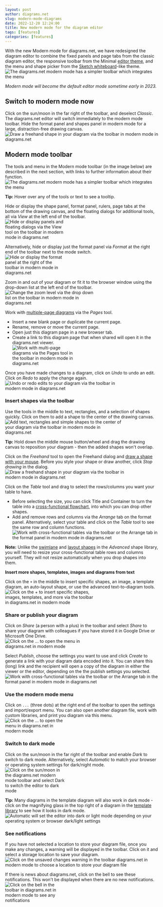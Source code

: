 ```yaml
---
layout: post
author: diagrams.net
slug: modern-mode-diagrams
date: 2022-12-20 12:24:00
title: New modern mode for the diagram editor
tags: [features]
categories: [features]
---
```


With the new Modern mode for diagrams.net, we have redesigned the diagram editor to combine the fixed panels and page tabs from the classic diagram editor, the responsive toolbar from the Minimal [editor theme](/doc/faq/editor-theme-change.html), and the menu and shape picker from the [Sketch whiteboard](sketch-online-whiteboard.html)-like theme.
<br /><img src="/assets/img/blog/modern-mode.png" style="width=100%;max-width:600px;height:auto;" alt="The diagrams.net modern mode has a simpler toolbar which integrates the menu">

_Modern mode will become the default editor mode sometime early in 2023._

## Switch to modern mode now

Click on the sun/moon in the far right of the toolbar, and deselect _Classic_. The diagrams.net editor will switch immediately to the modern mode toolbar.
Hide the format panel and shapes panel in modern mode for a large, distraction-free drawing canvas.
<br /><img src="/assets/img/blog/modern-mode-switch.gif" style="width=100%;max-width:600px;height:auto;" alt="Draw a freehand shape in your diagram via the toolbar in modern mode in diagrams.net">

## Modern mode toolbar

The tools and menu in the Modern mode toolbar (in the image below) are described in the next section, with links to further information about their function.
<br /><img src="/assets/img/blog/modern-mode-toolbar.png" style="width=100%;max-width:600px;height:auto;" alt="The diagrams.net modern mode has a simpler toolbar which integrates the menu">

**Tip:** Hover over any of the tools or text to see a tooltip.

Hide or display the shape panel, format panel, rulers, page tabs at the bottom of the drawing canvas, and the floating dialogs for additional tools, all via _View_ at the left end of the toolbar.
<br /><img src="/assets/img/blog/modern-mode-panels.png" style="width=100%;max-width:200px;height:auto;" alt="Hide or display panels and floating dialogs via the View tool on the toolbar in modern mode in diagrams.net">

Alternatively, hide or display just the format panel via _Format_ at the right end of the toolbar next to the mode switch. 
<br /><img src="/assets/img/blog/modern-mode-format-panel.png" style="width=100%;max-width:200px;height:auto;" alt="Hide or display the format panel at the right of the toolbar in modern mode in diagrams.net">

Zoom in and out of your diagram or fit it to the browser window using the drop-down list at the left end of the toolbar. 
<br /><img src="/assets/img/blog/modern-mode-zoom.png" style="width=100%;max-width:300px;height:auto;" alt="Change the zoom level via the drop down list on the toolbar in modern mode in diagrams.net">

Work with [multiple-page diagrams](/blog/multiple-page-diagrams.html) via the _Pages_ tool.
* Insert a new blank page or duplicate the current page. 
* Rename, remove or move the current page.
* Open just this diagram page in a new browser tab.
* Create a link to this diagram page that when shared will open it in the diagrams.net viewer.
<br /><img src="/assets/img/blog/modern-mode-pages.png" style="width=100%;max-width:200px;height:auto;" alt="Work with multi-page diagrams via the Pages tool in the toolbar in modern mode in diagrams.net">

Once you have made changes to a diagram, click on _Undo_ to undo an edit. Click on _Redo_ to apply the change again.
<br /><img src="/assets/img/blog/modern-mode-undo-redo.gif" style="width=100%;max-width:400px;height:auto;" alt="Undo or redo edits to your diagram via the toolbar in modern mode in diagrams.net">

### Insert shapes via the toolbar

Use the tools in the middle to text, rectangles, and a selection of shapes quickly. Click on them to add a shape to the center of the drawing canvas. 
<br /><img src="/assets/img/blog/modern-mode-add-shapes-toolbar.gif" style="width=100%;max-width:400px;height:auto;" alt="Add text, rectangles and simple shapes to the center of your diagram via the toolbar in modern mode in diagrams.net">

**Tip:** Hold down the middle mouse button/wheel and drag the drawing canvas to reposition your diagram - then the added shapes won't overlap. 

Click on the _Freehand_ tool to open the Freehand dialog and [draw a shape with your mouse](/blog/freehand-drawing.html). Before you style your shape or draw another, click _Stop drawing_ in the dialog. 
<br /><img src="/assets/img/blog/modern-mode-freehand.gif" style="width=100%;max-width:400px;height:auto;" alt="Draw a freehand shape in your diagram via the toolbar in modern mode in diagrams.net">

Click on the _Table_ tool and drag to select the rows/columns you want your table to have. 
* Before selecting the size, you can click Title and Container to turn the table into a [cross-functional flowchart](/doc/faq/table-cross-functional-add.html), into which you can drop other shapes. 
* Add and remove rows and columns via the _Arrange_ tab on the format panel. Alternatively, select your table and click on the _Table_ tool to see the same row and column functions.
<br /><img src="/assets/img/blog/modern-mode-cross-functional-table.gif" style="width=100%;max-width:600px;height:auto;" alt="Work with cross-functional tables via the toolbar or the Arrange tab in the format panel in modern mode in diagrams.net">

**Note:** Unlike the [swimlane](/blog/swimlane-diagrams.html) and [layout shapes](/blog/automated-layout-shapes.html) in the _Advanced_ shape library, you will need to resize your cross-functional table rows and columns yourself. They will not resize automatically when you drop shapes into them. 

**Insert more shapes, templates, images and diagrams from text**

Click on the ``+`` in the middle to insert specific shapes, an image, a template diagram, an auto-layout shape, or use the advanced text-to-diagram tools.
<br /><img src="/assets/img/blog/modern-mode-insert.png" style="width=100%;max-width:300px;height:auto;" alt="Click on the + to insert specific shapes, images, templates, and more via the toolbar in diagrams.net in modern mode">

### Share or publish your diagram

Click on _Share_ (a person with a plus) in the toolbar and select _Share_ to share your diagram with colleagues if you have stored it in Google Drive or Microsoft One Drive. 
<br /><img src="/assets/img/blog/modern-mode-share.png" style="width=100%;max-width:300px;height:auto;" alt="Click on the ... to open the menu in diagrams.net in modern mode">

Select _Publish_, choose the settings you want to use and click _Create_ to generate a link with your diagram data encoded into it. You can share this (long) link and the recipient will open a copy of the diagram in either the viewer or the editor, depending on the the publish settings you selected. 
<br /><img src="/assets/img/blog/modern-mode-publish.gif" style="width=100%;max-width:600px;height:auto;" alt="Work with cross-functional tables via the toolbar or the Arrange tab in the format panel in modern mode in diagrams.net">

### Use the modern mode menu

Click on ``...`` (three dots) at the right end of the toolbar to open the settings and import/export menu. You can also open another diagram file, work with custom libraries, and print you diagram via this menu. 
<br /><img src="/assets/img/blog/modern-mode-menu.png" style="width=100%;max-width:200px;height:auto;" alt="Click on the ... to open the menu in diagrams.net in modern mode">

### Switch to dark mode

Click on the sun/moon in the far right of the toolbar and enable _Dark_ to switch to dark mode. Alternatively, select _Automatic_ to match your browser or operating system settings for dark/night mode.
<br /><img src="/assets/img/blog/mode-switch-dark.png" style="width=100%;max-width:200px;height:auto;" alt="Click on the sun/moon in the diagrams.net modern mode toolbar and select Dark to switch the editor to dark mode">


**Tip:** Many diagrams in the template diagram will also work in dark mode - click on the magnifying glass in the top right of a diagram in the [template library](/blog/template-diagrams.html) to see how it looks in dark mode.
<br /><img src="/assets/img/blog/automatic-dark-light.png" style="width=100%;max-width:600px;height:auto;" alt="Automatic will set the editor into dark or light mode depending on your operating system or browser dark/light settings">

### See notifications

If you have not selected a location to store your diagram file, once you make any changes, a warning will be displayed in the toolbar. Click on it and select a storage location to save your diagram. 
<br /><img src="/assets/img/blog/modern-mode-unsaved-changes.png" style="width=100%;max-width:600px;height:auto;" alt="Click on the unsaved changes warning in the toolbar diagrams.net in modern mode to choose a location to store your diagram file">

If there is news about diagrams.net, click on the bell to see these notifications. This won't be displayed when there are no new notifications.
<br /><img src="/assets/img/blog/modern-mode-notifications.png" style="width=100%;max-width:200px;height:auto;" alt="Click on the bell in the toolbar in diagrams.net in modern mode to see any notifications">
